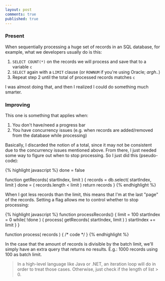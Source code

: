 ```yaml
---
layout: post
comments: true
published: true
---
```


### Present

When sequentially processing a huge set of records in an SQL database, for example, what we developers usually do is this:

1. `SELECT COUNT(*)` on the records we will process and save that to a variable `c`
2. `SELECT` again with a `LIMIT` clause (or `ROWNUM` if you're using Oracle; *argh..*)
3. Repeat step 2 until the total of processed records matches `c`

I was almost doing that, and then I realized I could do something much smarter.

<!-- more -->

### Improving

This one is something that applies when:

 1. You don't have/need a progress bar
 1. You have concurrency issues (e.g. when records are added/removed from the database while processing)

Basically, I discarded the notion of a total, since it may not be consistent due to the concurrency issues mentioned above. From there, I just needed some way to figure out when to stop processing. So I just did this (pseudo-code):

{% highlight javascript %}
done = false

function getRecords( startIndex, limit ) {
  records = db.select( startIndex, limit )
  done = ( records.length < limit )
  return records
}
{% endhighlight %}

When I got less records than the limit, this means that I'm at the last "page" of the records. Setting a flag allows me to control whether to stop processing:

{% highlight javascript %}
function processRecords() {
  limit = 100
  startIndex = 0
  while( !done ) {
    process( getRecords( startIndex, limit ) )
    startIndex += limit
  }
}

function process( records ) { /* code */ }
{% endhighlight %}

In the case that the amount of records is divisible by the batch limit, we'll simply have an extra query that returns no results. E.g.: 1000 records using 100 as batch limit.

> In a high-level language like Java or .NET, an iteration loop will do in order to treat those cases. Otherwise, just check if the length of list > 0.